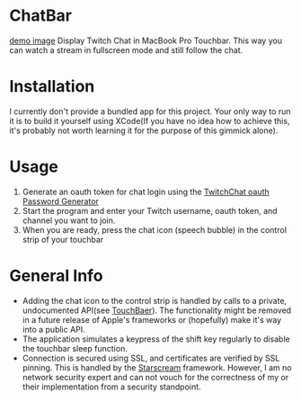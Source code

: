 # ChatBar
[demo image](https://github.com/vanHavel/ChatBar/blob/master/demo_image.jpg)
Display Twitch Chat in MacBook Pro Touchbar. This way you can watch a stream in fullscreen mode and still follow the chat.

# Installation
I currently don't provide a bundled app for this project. Your only way to run it is to build it yourself using XCode(If you have no idea how to achieve this, it's probably not worth learning it for the purpose of this gimmick alone).

# Usage
1. Generate an oauth token for chat login using the [TwitchChat oauth Password Generator](https://twitchapps.com/tmi/)
2. Start the program and enter your Twitch username, oauth token, and channel you want to join.
3. When you are ready, press the chat icon (speech bubble) in the control strip of your touchbar

# General Info
- Adding the chat icon to the control strip is handled by calls to a private, undocumented API(see [TouchBaer](https://github.com/a2/touch-baer)). The functionality might be removed in a future release of Apple's frameworks or (hopefully) make it's way into a public API.
- The application simulates a keypress of the shift key regularly to disable the touchbar sleep function.
- Connection is secured using SSL, and certificates are verified by SSL pinning. This is handled by the [Starscream](https://github.com/daltoniam/Starscream) framework. However, I am no network security expert and can not vouch for the correctness of my or their implementation from a security standpoint.

